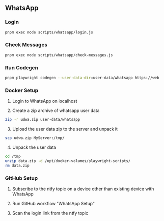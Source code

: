 ## WhatsApp

### Login

```sh
pnpm exec node scripts/whatsapp/login.js
```

### Check Messages

```sh
pnpm exec node scripts/whatsapp/check-messages.js
```

### Run Codegen

```sh
pnpm playwright codegen --user-data-dir=user-data/whatsapp https://web.whatsapp.com
```

### Docker Setup

1. Login to WhatsApp on localhost

2. Create a zip archive of whatsapp user data

```sh
zip -r udwa.zip user-data/whatsapp
```

3. Upload the user data zip to the server and unpack it

```sh
scp udwa.zip MyServer:/tmp/
```

4. Unpack the user data

```sh
cd /tmp
unzip data.zip -d /opt/docker-volumes/playwright-scripts/
rm data.zip
```

### GitHub Setup

1. Subscribe to the ntfy topic on a device other than existing device with WhatsApp

2. Run GitHub workflow "WhatsApp Setup"

3. Scan the login link from the ntfy topic
